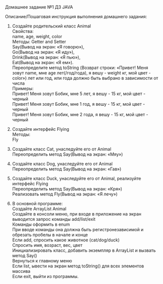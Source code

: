 Домашнее задание №1 
ДЗ JAVA

Описание/Пошаговая инструкция выполнения домашнего задания:

1) Создайте родительский класс Animal  
Свойства:  
name, age, weight, color  
Методы: Getter and Setter  
Say(Вывод на экран: «Я говорю»),  
Go(Вывод на экран: «Я иду»),  
Drink(Вывод на экран: «Я пью»),  
Eat(Вывод на экран: «Я ем»).  
Переопределите метод toString (Возврат строки: «Привет! Меня зовут name, мне age лет(/год/года), я вешу - weight кг, мой цвет - color») лет или год, или года должно быть выбрано в зависимости от числа  
Примеры:  
Привет! Меня зовут Бобик, мне 5 лет, я вешу - 15 кг, мой цвет - черный  
Привет! Меня зовут Бобик, мне 1 год, я вешу - 15 кг, мой цвет - черный  
Привет! Меня зовут Бобик, мне 2 года, я вешу - 15 кг, мой цвет - черный  

2) Создайте интерфейс Flying  
Методы:  
Fly  

3) Создайте класс Cat, унаследуйте его от Animal  
Переопределить метод Say(Вывод на экран: «Мяу»)  

4) Создайте класс Dog, унаследуйте его от Animal  
Переопределить метод Say(Вывод на экран: «Гав»)  

5) Создайте класс Duck, унаследуйте его от Animal, реализуйте интерфейс Flying  
Переопределить метод Say(Вывод на экран: «Кря»)  
Реализовать метод Fly(Вывод на экран: «Я лечу»)  

6) В основной программе:  
Создайте ArrayList Animal    
Создайте в консоли меню, при входе в приложение на экран выводится запрос команды add/list/exit  
Команды оформить в enum  
При вводе команды она должна быть регистронезависимой и обрезать пробелы в начале и конце  
Если add, спросить какое животное (cat/dog/duck)  
Спросить имя, возраст, вес, цвет  
Инициализировать класс, добавить экземпляр в ArrayList и вызвать метод Say()  
Вернуться к главному меню  
Если list, ывести на экран метод toString() для всех элементов массива  
Если exit, выйти из программы.
